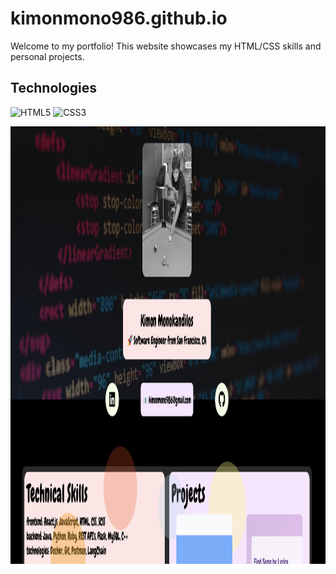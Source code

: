 # kimonmono986.github.io
Welcome to my portfolio! This website showcases my HTML/CSS skills and personal projects. 

## Technologies
![HTML5](https://img.shields.io/badge/HTML5-E34F26?style=flat&logo=html5&logoColor=white)
![CSS3](https://img.shields.io/badge/CSS3-1572B6?style=flat&logo=css3&logoColor=white)

<img src="./images/demo.png" alt="shows the home page of my personal website" height="700px" width="1200px" />
